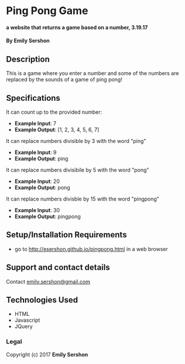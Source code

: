 # Ping Pong Game

#### a website that returns a game based on a number, 3.19.17

#### By Emily Sershon

## Description

This is a game where you enter a number and some of the numbers are replaced by the sounds of a game of ping pong!

## Specifications

It can count up to the provided number:

*	**Example Input**: 7
*	**Example Output**: [1, 2, 3, 4, 5, 6, 7]

It can replace numbers divisible by 3 with the word "ping"

*	**Example Input**: 9
*	**Example Output**: ping

It can replace numbers divisibile by 5 with the word "pong"

*	**Example Input**: 20
*	**Example Output**: pong


It can replace numbers divisble by 15 with the word "pingpong"

*	**Example Input**: 30
*	**Example Output**: pingpong

## Setup/Installation Requirements

* go to http://esershon.github.io/pingpong.html in a web browser

## Support and contact details

Contact emily.sershon@gmail.com

## Technologies Used

* HTML
* Javascript
* JQuery

### Legal

Copyright (c) 2017 **Emily Sershon**
